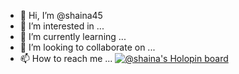 - 👋 Hi, I’m @shaina45
- 👀 I’m interested in ...
- 🌱 I’m currently learning ...
- 💞️ I’m looking to collaborate on ...
- 📫 How to reach me ...
[![@shaina's Holopin board](https://holopin.me/shaina)](https://holopin.io/@shaina)

<!---
shaina45/shaina45 is a ✨ special ✨ repository because its `README.md` (this file) appears on your GitHub profile.
You can click the Preview link to take a look at your changes.
--->
